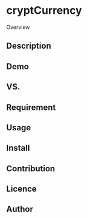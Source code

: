 cryptCurrency
===

Overview

## Description

## Demo

## VS.

## Requirement

## Usage

## Install

## Contribution

## Licence

## Author
